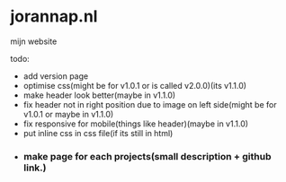# jorannap.nl
mijn website

todo:
- add version page
- optimise css(might be for v1.0.1 or is called v2.0.0)(its v1.1.0)
- make header look better(maybe in v1.1.0)
- fix header not in right position due to image on left side(might be for v1.0.1 or maybe in v1.1.0)
- fix responsive for mobile(things like header)(maybe in v1.1.0)
- put inline css in css file(if its still in html)
- ### make page for each projects(small description + github link.)